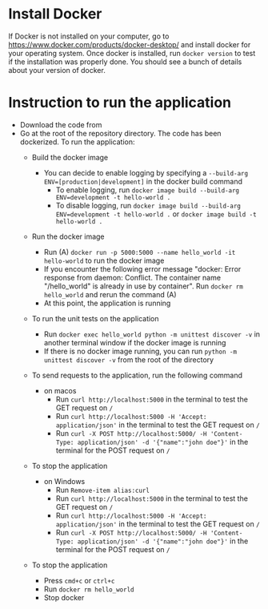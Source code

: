 # Install Docker
If Docker is not installed on your computer, go to https://www.docker.com/products/docker-desktop/ and install docker for your operating system.
Once docker is installed, run `docker version` to test if the installation was properly done. You should see a bunch of details about your version of docker.
# Instruction to run the application
- Download the code from 
- Go at the root of the repository directory. The code has been dockerized. To run the application:
    - Build the docker image
        - You can decide to enable logging by specifying a `--build-arg ENV=[production|development]` in the docker build command
            - To enable logging,  run `docker image build --build-arg ENV=development -t hello-world .`
            - To disable logging,  run `docker image build --build-arg ENV=development -t hello-world .` or `docker image build -t hello-world .`
    - Run the docker image
        - Run (A) `docker run -p 5000:5000 --name hello_world -it hello-world` to run the docker image
        - If you encounter the following error message "docker: Error response from daemon: Conflict. The container name "/hello_world" is already in use by container". Run `docker rm hello_world` and rerun the command (A)
        - At this point, the application is running
    - To run the unit tests on the application
        - Run `docker exec hello_world python -m unittest discover -v` in another terminal window if the docker image is running
        - If there is no docker image running, you can run `python -m unittest discover -v` from the root of the directory

    - To send requests to the application, run the following command
        - on macos
            - Run `curl http://localhost:5000` in the terminal to test the GET request on `/`
            - Run `curl http://localhost:5000 -H 'Accept: application/json'` in the terminal to test the GET request on `/`
            - Run `curl -X POST http://localhost:5000/ -H 'Content-Type: application/json' -d '{"name":"john doe"}'` in the terminal for the POST request on `/`
    - To stop the application
        - on Windows
            - Run `Remove-item alias:curl`
            - Run `curl http://localhost:5000` in the terminal to test the GET request on `/`
            - Run `curl http://localhost:5000 -H 'Accept: application/json'` in the terminal to test the GET request on `/`
            - Run `curl -X POST http://localhost:5000/ -H 'Content-Type: application/json' -d '{"name":"john doe"}'` in the terminal for the POST request on `/`
    - To stop the application
        - Press `cmd+c` or `ctrl+c`
        - Run `docker rm hello_world`
        - Stop docker